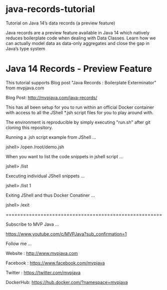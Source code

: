 # java-records-tutorial
Tutorial on Java 14’s data records (a preview feature)

Java records are a preview feature available in Java 14 which natively reduces boilerplate code when dealing with Data Classes. Learn how we can actually model data as data-only aggregates and close the gap in Java’s type system

# Java 14 Records - Preview Feature


This tutorial supports Blog post "Java Records : Boilerplate Exterminator"
from mvpjava.com

Blog Post: http://mvpjava.com/java-records/

 
This has all been setup for you to run within an official Docker container with access to all the JShell *.jsh script files for you to play around with. 

The environment is reproducible by simply executing "run.sh"
after git cloning this repository.


Running a .jsh script example from JShell ...

jshell> /open /root/demo.jsh


When you want to list the code snippets in jshell script ...

jshell> /list


Executing individual JShell snippets ...

jshell>  /list 1


Exiting JShell and thus Docker Conatiner ...

jshell> /exit

======================================================

Subscribe to MVP Java ...

https://www.youtube.com/c/MVPJava?sub_confirmation=1

Follow me ...

Website  : http://www.mvpjava.com

Facebook : https://www.facebook.com/mvpjava

Twitter  : https://twitter.com/mvpjava

DockerHub: https://hub.docker.com/?namespace=mvpjava
